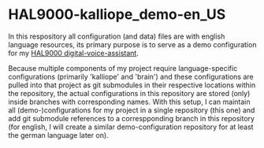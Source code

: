 # HAL9000-kalliope_demo-en_US
In this respository all configuration (and data) files are with english language resources, its primary purpose is to
serve as a demo configuration for my [HAL9000 digital-voice-assistant](https://github.com/juergenpabel/HAL9000-kalliope).

Because multiple components of my project require language-specific configurations (primarily 'kalliope' and 'brain') and
these configurations are pulled into that project as git submodules in their respective locations within the repository, 
the actual configurations in this repository are stored (only) inside branches with corresponding names. With this 
setup, I can maintain all (demo-)configurations for my project in a single repository (this one) and add git submodule 
references to a correspponding branch in this repository (for english, I will create a similar demo-configuration 
repository for at least the german language later on).
